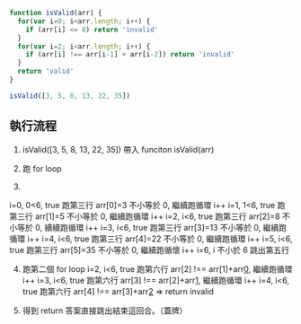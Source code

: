 ``` js
function isValid(arr) {
  for(var i=0; i<arr.length; i++) {
    if (arr[i] <= 0) return 'invalid'
  }
  for(var i=2; i<arr.length; i++) {
    if (arr[i] !== arr[i-1] + arr[i-2]) return 'invalid'
  }
  return 'valid'
}

isValid([3, 5, 8, 13, 22, 35])
```

## 執行流程

1. isValid([3, 5, 8, 13, 22, 35]) 帶入 funciton isValid(arr)

2. 跑 for loop 

3. 
i=0, 0<6, true 跑第三行 arr[0]=3 不小等於 0, 繼續跑循環 i++
i=1, 1<6, true 跑第三行 arr[1]=5 不小等於 0, 繼續跑循環 i++
i=2, i<6, true 跑第三行 arr[2]=8 不小等於 0, 續續跑循環 i++
i=3, i<6, true 跑第三行 arr[3]=13 不小等於 0, 繼續跑循環 i++
i=4, i<6, true 跑第三行 arr[4]=22 不小等於 0, 繼續跑循環 i++
i=5, i<6, true 跑第三行 arr[5]=35 不小等於 0, 繼續跑循懷 i++
i=6, i 不小於 6 跳出第五行

4. 跑第二個 for loop
i=2, i<6, true 跑第六行 arr[2] !== arr[1]+arr[0](8!==5+3,false), 繼續跑循環 i++
i=3, i<6, true 跑第六行 arr[3] !== arr[2]+arr[1](13!==8+5,false), 繼續跑循環 i++
i=4, i<6, true 跑第六行 arr[4] !== arr[3]+arr[2](22!==13+8,true) => return invalid

5. 得到 return 答案直接跳出結束這回合。（蓋牌）
